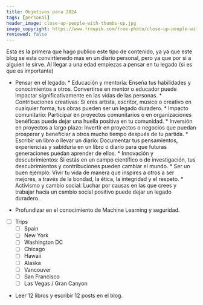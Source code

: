 ```yaml
---
title: Objetivos para 2024
tags: [personal]
header_image: close-up-people-with-thumbs-up.jpg
image_copyright: https://www.freepik.com/free-photo/close-up-people-with-thumbs-up_15501126.htm
reviewed: false
---
```

Esta es la primera que hago publico este tipo de contenido, ya ya que este blog se esta convirtienedo mas en un diario personal, pero ya que por si a alguien le sirve. Al llegar a una edad empiezas a pensar en tu legado (si es que es importante)

- Pensar en el legado. * Educación y mentoría: Enseña tus habilidades y conocimientos a otros. Convertirse en mentor o educador puede impactar significativamente en las vidas de las personas. * Contribuciones creativas: Si eres artista, escritor, músico o creativo en cualquier forma, tus obras pueden ser un legado duradero. * Impacto comunitario: Participar en proyectos comunitarios o en organizaciones benéficas puede dejar una huella positiva en tu comunidad. * Inversión en proyectos a largo plazo: Invertir en proyectos o negocios que puedan prosperar y beneficiar a otros mucho tiempo después de tu partida. * Escribir un libro o llevar un diario: Documentar tus pensamientos, experiencias y sabiduría en un libro o diario para que futuras generaciones puedan aprender de ellos. * Innovación y descubrimientos: Si estás en un campo científico o de investigación, tus descubrimientos y contribuciones pueden cambiar el mundo. * Ser un buen ejemplo: Vivir tu vida de manera que inspires a otros a ser mejores, a través de la bondad, la ética, la integridad y el respeto. * Activismo y cambio social: Luchar por causas en las que crees y trabajar hacia un cambio social positivo puede dejar un legado duradero.

- Profundizar en el conocimiento de Machine Learning y seguridad.

- [ ] Trips
    - [ ] Spain
    - [ ] New York
    - [ ] Washington DC
    - [ ] Chicago
    - [ ] Hawaii
    - [ ] Alaska
    - [ ] Vancouver
    - [ ] San Francisco
    - [ ] Las Vegas / Gran Canyon

- Leer 12 libros y escribir 12 posts en el blog.
